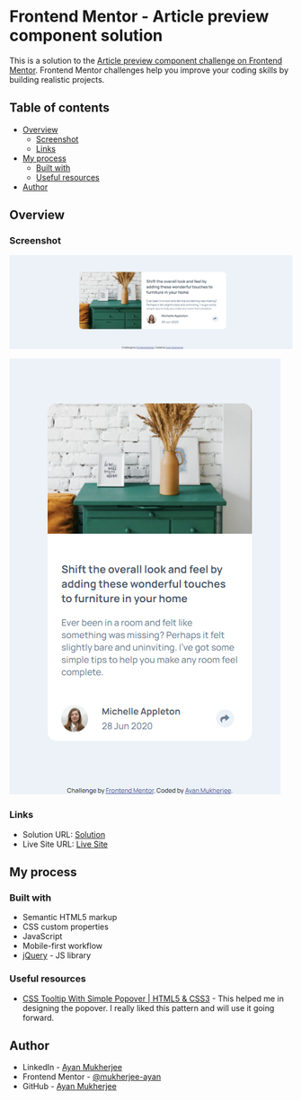 # Frontend Mentor - Article preview component solution

This is a solution to the [Article preview component challenge on Frontend Mentor](https://www.frontendmentor.io/challenges/article-preview-component-dYBN_pYFT). Frontend Mentor challenges help you improve your coding skills by building realistic projects. 

## Table of contents

- [Overview](#overview)
  - [Screenshot](#screenshot)
  - [Links](#links)
- [My process](#my-process)
  - [Built with](#built-with)
  - [Useful resources](#useful-resources)
- [Author](#author)

## Overview

### Screenshot

![Desktop Design](./desktop.png)

![Mobile Design](./mobile.png)

### Links

- Solution URL: [Solution](https://github.com/mukherjee-ayan/Article-Preview-Component)
- Live Site URL: [Live Site](https://mukherjee-ayan.github.io/Article-Preview-Component/)

## My process

### Built with

- Semantic HTML5 markup
- CSS custom properties
- JavaScript
- Mobile-first workflow
- [jQuery](https://jquery.com/download/) - JS library

### Useful resources

- [CSS Tooltip With Simple Popover | HTML5 & CSS3](https://www.youtube.com/watch?v=hY9AAF-wZMo) - This helped me in designing the popover. I really liked this pattern and will use it going forward.

## Author

- LinkedIn - [Ayan Mukherjee](https://www.linkedin.com/in/m-ayan)
- Frontend Mentor - [@mukherjee-ayan](https://www.frontendmentor.io/profile/mukherjee-ayan)
- GitHub - [Ayan Mukherjee](https://github.com/mukherjee-ayan)
